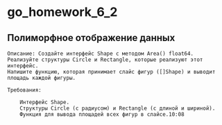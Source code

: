 # go_homework_6_2
## Полиморфное отображение данных
    Описание: Создайте интерфейс Shape с методом Area() float64. 
    Реализуйте структуры Circle и Rectangle, которые реализуют этот интерфейс. 
    Напишите функцию, которая принимает слайс фигур ([]Shape) и выводит площадь каждой фигуры.

    Требования:

        Интерфейс Shape.
        Структуры Circle (с радиусом) и Rectangle (с длиной и шириной).
        Функция для вывода площадей всех фигур в слайсе.10:08